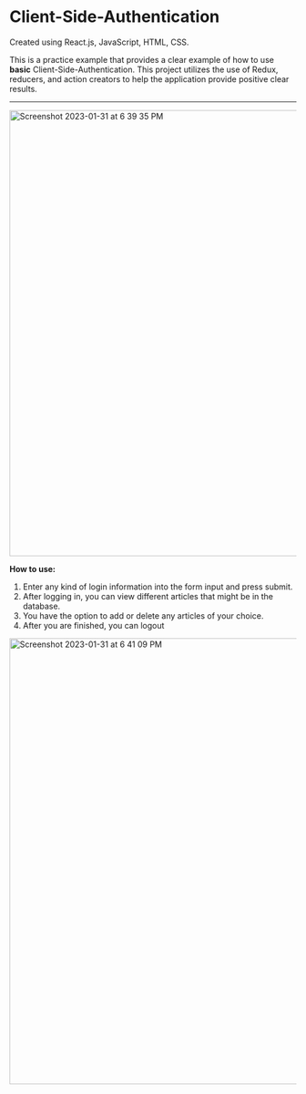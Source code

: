# Client-Side-Authentication
Created using React.js, JavaScript, HTML, CSS.

This is a practice example that provides a clear example of how to use **basic** Client-Side-Authentication. This project utilizes the use of Redux, reducers, and action creators to help the application provide positive clear results.
--  --  --

<img width="782" alt="Screenshot 2023-01-31 at 6 39 35 PM" src="https://user-images.githubusercontent.com/104395322/215908588-8bedb8a5-4ad5-4b91-a082-13bbd7cfef61.png">

**How to use:**

1. Enter any kind of login information into the form input and press submit.
2. After logging in, you can view different articles that might be in the database.
3. You have the option to add or delete any articles of your choice.
4. After you are finished, you can logout


<img width="782" alt="Screenshot 2023-01-31 at 6 41 09 PM" src="https://user-images.githubusercontent.com/104395322/215908775-a944bfbd-a6a6-4f33-abb3-f5cf7cd4b361.png">


